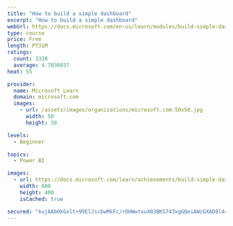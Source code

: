 ```yaml
---
title: "How to build a simple dashboard"
excerpt: "How to build a simple dashboard"
webUrl: https://docs.microsoft.com/en-us/learn/modules/build-simple-dashboard/
type: course
price: Free
length: PT31M
ratings:
  count: 3330
  average: 4.7036037
heat: 55

provider:
  name: Microsoft Learn
  domain: microsoft.com
  images:
    - url: /assets/images/organizations/microsoft.com-50x50.jpg
      width: 50
      height: 50

levels:
  - Beginner

topics:
  - Power BI

images:
  - url: https://docs.microsoft.com/learn/achievements/build-simple-dashboard-social.png
    width: 800
    height: 400
    isCached: true

secured: "kujAAb0kGxlt+99ElJscbwMkFc/rOHWwtxu403BKS743xgGQeiAWcGXAD8l44XItY/Ti2J4QiN3yUg1Yqwyut+5oNPzNXPGiqXBUr8NuJjruXBxX2TW10XUw3fN31FmPOHVgeApYBZW/uCqFf2IaU9tcPNKy5V6eGnjHU9TC+4zrxJqMEyRZPH+2cgcSTuJWLSVZJcro1B8u4KlSbuYYJxKp92obNgTf4E4RMNFH/SLNGjlx87DBTitf3T+3nCT4MQYG8i8bRIANqipaPeAL7gbsJ634S2JTH+s0UmUC6INep+5yI+7cUCCj7tBZw/ArY/OL5zA4Sq3vdQASzxAit1I34PZ5eb7kWzthBwE8Hr7GyoYQAeW2yosVF6Ktso1hhiHRuHbcM4NZqQc6Hdve6hqRxSt5Yd5lRqEUfcOv0pA=;q3wJJeOvPToOQ8cjrYaa0Q=="
---
```


